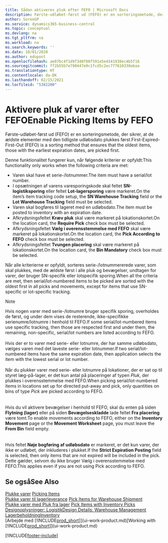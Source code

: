```yaml
---
title: Sådan aktiveres pluk efter FEFO | Microsoft Docs
description: Første-udløbet-først ud (FEFO) er en sorteringsmetode, der sikrer, at de ældste elementer med den tidligste udløbsdato plukkes først.
author: SorenGP
ms.service: dynamics365-business-central
ms.topic: conceptual
ms.devlang: na
ms.tgt_pltfrm: na
ms.workload: na
ms.search.keywords: ''
ms.date: 10/01/2020
ms.author: edupont
ms.openlocfilehash: ae07bc4f1d9f348f08f591e5e4341938ec4b5f16
ms.sourcegitcommit: ff2b55b7e790447e0c1fcd5c2ec7f7610338ebaa
ms.translationtype: HT
ms.contentlocale: da-DK
ms.lasthandoff: 02/15/2021
ms.locfileid: "5382200"
---
```

# <a name="enable-picking-items-by-fefo"></a><span data-ttu-id="46ec8-103">Aktivere pluk af varer efter FEFO</span><span class="sxs-lookup"><span data-stu-id="46ec8-103">Enable Picking Items by FEFO</span></span>
<span data-ttu-id="46ec8-104">Første-udløbet-først ud (FEFO) er en sorteringsmetode, der sikrer, at de ældste elementer med den tidligste udløbsdato plukkes først.</span><span class="sxs-lookup"><span data-stu-id="46ec8-104">First-Expired-First-Out (FEFO) is a sorting method that ensures that the oldest items, those with the earliest expiration dates, are picked first.</span></span>  

 <span data-ttu-id="46ec8-105">Denne funktionalitet fungerer kun, når følgende kriterier er opfyldt:</span><span class="sxs-lookup"><span data-stu-id="46ec8-105">This functionality only works when the following criteria are met:</span></span>  

-   <span data-ttu-id="46ec8-106">Varen skal have et serie-/lotnummer.</span><span class="sxs-lookup"><span data-stu-id="46ec8-106">The item must have a serial/lot number.</span></span>  
-   <span data-ttu-id="46ec8-107">I opsætningen af varens varesporingskode skal feltet **SN-logistiksporing** eller feltet **Lot-lagersporing** være markeret.</span><span class="sxs-lookup"><span data-stu-id="46ec8-107">On the item’s item tracking code setup, the **SN Warehouse Tracking** field or the **Lot Warehouse Tracking** field must be selected.</span></span>  
-   <span data-ttu-id="46ec8-108">Varen skal bogføres til lageret med en udløbsdato.</span><span class="sxs-lookup"><span data-stu-id="46ec8-108">The item must be posted to inventory with an expiration date.</span></span>  
-   <span data-ttu-id="46ec8-109">Afkrydsningsfeltet **Kræv pluk** skal være markeret på lokationskortet.</span><span class="sxs-lookup"><span data-stu-id="46ec8-109">On the location card, the **Require Pick** check box must be selected.</span></span>  
-   <span data-ttu-id="46ec8-110">Afkrydsningsfeltet **Vælg i overensstemmelse med FEFO** skal være markeret på lokationskortet.</span><span class="sxs-lookup"><span data-stu-id="46ec8-110">On the location card, the **Pick According to FEFO** check box must be selected.</span></span>  
-   <span data-ttu-id="46ec8-111">Afkrydsningsfeltet **Tvungen placering** skal være markeret på lokationskortet.</span><span class="sxs-lookup"><span data-stu-id="46ec8-111">On the location card, the **Bin Mandatory** check box must be selected.</span></span>  

 <span data-ttu-id="46ec8-112">Når alle kriterierne er opfyldt, sorteres serie-/lotnummererede varer, som skal plukkes, med de ældste først i alle pluk og bevægelser, undtagen for varer, der bruger SN-specifik eller lotspecifik sporing.</span><span class="sxs-lookup"><span data-stu-id="46ec8-112">When all the criteria are met, then serial/lot-numbered items to be picked are sorted with the oldest first in all picks and movements, except for items that use SN-specific or lot-specific tracking.</span></span>  

> [!NOTE]  
> <span data-ttu-id="46ec8-113">Hvis nogen varer med serie-/lotnumre bruger specifik sporing, overholdes de først, og under dem vises de resterende, ikke-specifikke serienumre/lotnumre i henhold til FEFO.</span><span class="sxs-lookup"><span data-stu-id="46ec8-113">If some serial/lot-numbered items use specific tracking, then those are respected first and under them, the remaining, non-specific, serial/lot numbers are listed according to FEFO.</span></span>
<br /><br />
<span data-ttu-id="46ec8-114">Hvis der er to varer med serie- eller lotnumre, der har samme udløbsdato, vælges varen med det laveste serie- eller lotnummer.</span><span class="sxs-lookup"><span data-stu-id="46ec8-114">If two serial/lot-numbered items have the same expiration date, then application selects the item with the lowest serial or lot number.</span></span>
<br /><br />
<span data-ttu-id="46ec8-115">Når du plukker varer med serie- eller lotnumre på lokationer, der er sat op til styret læg-på-lager, er det kun antal på placeringer af typen *Pluk*, der plukkes i overensstemmelse med FEFO.</span><span class="sxs-lookup"><span data-stu-id="46ec8-115">When picking serial/lot-numbered items in locations set up for directed put-away and pick, only quantities on bins of type *Pick* are picked according to FEFO.</span></span>  
<br /><br />
<span data-ttu-id="46ec8-116">Hvis du vil aktivere bevægelser i henhold til FEFO, skal du enten på siden **Flytning (lager)** eller på siden **Bevægelseskladde** lade feltet **Fra placering** være tomt.</span><span class="sxs-lookup"><span data-stu-id="46ec8-116">To enable movements according to FEFO, either on the **Inventory Movement** page or the **Movement Worksheet** page, you must leave the **From Bin** field empty.</span></span>  
<br /><br />
<span data-ttu-id="46ec8-117">Hvis feltet **Nøje bogføring af udløbsdato** er markeret, er det kun varer, der ikke er udløbet, der inkluderes i plukket.</span><span class="sxs-lookup"><span data-stu-id="46ec8-117">If the **Strict Expiration Posting** field is selected, then only items that are not expired will be included in the pick.</span></span> <span data-ttu-id="46ec8-118">Dette gælder, selvom du ikke bruger Vælg i overensstemmelse med FEFO.</span><span class="sxs-lookup"><span data-stu-id="46ec8-118">This applies even if you are not using Pick according to FEFO.</span></span>

## <a name="see-also"></a><span data-ttu-id="46ec8-119">Se også</span><span class="sxs-lookup"><span data-stu-id="46ec8-119">See Also</span></span>  
<span data-ttu-id="46ec8-120">[Plukke varer](warehouse-pick-items.md) </span><span class="sxs-lookup"><span data-stu-id="46ec8-120">[Picking Items](warehouse-pick-items.md) </span></span>  
<span data-ttu-id="46ec8-121">[Plukke varer til lagerleverance](warehouse-how-to-pick-items-for-warehouse-shipment.md) </span><span class="sxs-lookup"><span data-stu-id="46ec8-121">[Pick Items for Warehouse Shipment](warehouse-how-to-pick-items-for-warehouse-shipment.md) </span></span>  
<span data-ttu-id="46ec8-122">[Plukke varer med Pluk fra lager](warehouse-how-to-pick-items-with-inventory-picks.md) </span><span class="sxs-lookup"><span data-stu-id="46ec8-122">[Pick Items with Inventory Picks](warehouse-how-to-pick-items-with-inventory-picks.md) </span></span>  
[<span data-ttu-id="46ec8-123">Designoplysninger: Logistik</span><span class="sxs-lookup"><span data-stu-id="46ec8-123">Design Details: Warehouse Management</span></span>](design-details-warehouse-management.md)  
[<span data-ttu-id="46ec8-124">Lagerbeholdning</span><span class="sxs-lookup"><span data-stu-id="46ec8-124">Inventory</span></span>](inventory-manage-inventory.md)  
<span data-ttu-id="46ec8-125">[Arbejde med [!INCLUDE[prod_short](includes/prod_short.md)]](ui-work-product.md)</span><span class="sxs-lookup"><span data-stu-id="46ec8-125">[Working with [!INCLUDE[prod_short](includes/prod_short.md)]](ui-work-product.md)</span></span>


[!INCLUDE[footer-include](includes/footer-banner.md)]